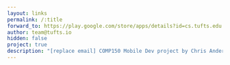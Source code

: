 ```yaml
---
layout: links
permalink: /:title
forward_to: https://play.google.com/store/apps/details?id=cs.tufts.edu.easystream
author: team@tufts.io
hidden: false
project: true
description: "[replace email] COMP150 Mobile Dev project by Chris Anderson and Melanie Belkin. Source: https://github.com/chris-anderson67/EasyStream"
---
```

